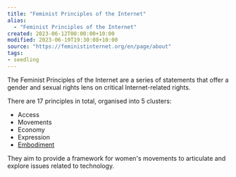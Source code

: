 ```yaml
---
title: "Feminist Principles of the Internet"
alias:
  - "Feminist Principles of the Internet"
created: 2023-06-12T00:00:00+10:00
modified: 2023-06-19T19:30:08+10:00
source: "https://feministinternet.org/en/page/about"
tags:
- seedling
---
```


The Feminist Principles of the Internet  are a series of statements that offer a gender and sexual rights lens on critical Internet-related rights.

There are 17 principles in total, organised into 5 clusters:
- Access
- Movements
- Economy
- Expression
- [Embodiment](embodiment.md)

They aim to provide a framework for women's movements to articulate and explore issues related to technology.